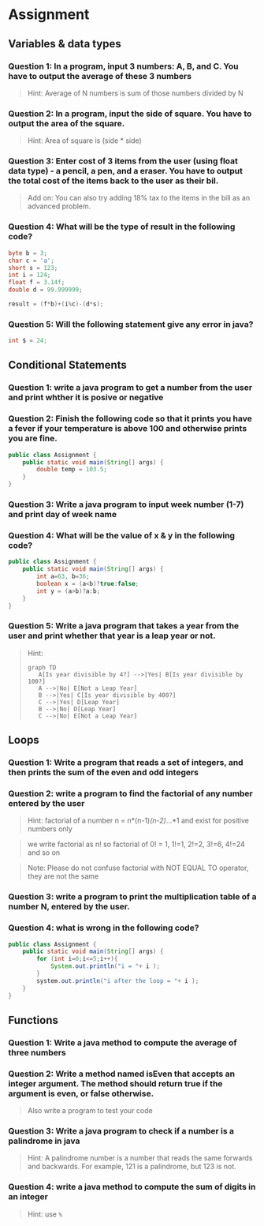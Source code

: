 # Assignment

## Variables & data types

### Question 1: In a program, input 3 numbers: A, B, and C. You have to output the average of these 3 numbers

> Hint: Average of N numbers is sum of those numbers divided by N

### Question 2: In a program, input the side of square. You have to output the area of the square.

> Hint: Area of square is (side \* side)

### Question 3: Enter cost of 3 items from the user (using float data type) - a pencil, a pen, and a eraser. You have to output the total cost of the items back to the user as their bil.

> Add on: You can also try adding 18% tax to the items in the bill as an advanced problem.

### Question 4: What will be the type of result in the following code?

```java
byte b = 3;
char c = 'a';
short s = 123;
int i = 124;
float f = 3.14f;
double d = 99.999999;

result = (f*b)+(i%c)-(d*s);
```

### Question 5: Will the following statement give any error in java?

```java
int $ = 24;
```

## Conditional Statements

### Question 1: write a java program to get a number from the user and print whther it is posive or negative

### Question 2: Finish the following code so that it prints you have a fever if your temperature is above 100 and otherwise prints you are fine.

```java
public class Assignment {
    public static void main(String[] args) {
        double temp = 103.5;
    }
}
```

### Question 3: Write a java program to input week number (1-7) and print day of week name

### Question 4: What will be the value of x & y in the following code?

```java
public class Assignment {
    public static void main(String[] args) {
        int a=63, b=36;
        boolean x = (a<b)?true:false;
        int y = (a>b)?a:b;
    }
}
```

### Question 5: Write a java program that takes a year from the user and print whether that year is a leap year or not.

> Hint:
>
> ```mermaid
> graph TD
>    A[Is year divisible by 4?] -->|Yes| B[Is year divisible by 100?]
>    A -->|No| E[Not a Leap Year]
>    B -->|Yes| C[Is year divisible by 400?]
>    C -->|Yes| D[Leap Year]
>    B -->|No| D[Leap Year]
>    C -->|No| E[Not a Leap Year]
> ```

## Loops

### Question 1: Write a program that reads a set of integers, and then prints the sum of the even and odd integers

### Question 2: write a program to find the factorial of any number entered by the user

> Hint: factorial of a number n = n*(n-1)*(n-2)*...*1 and exist for positive numbers only

> we write factorial as n!
> so factorial of 0! = 1, 1!=1, 2!=2, 3!=6, 4!=24 and so on

> Note: Please do not confuse factorial with NOT EQUAL TO operator, they are not the same

### Question 3: write a program to print the multiplication table of a number N, entered by the user.

### Question 4: what is wrong in the following code?

```java
public class Assignment {
    public static void main(String[] args) {
        for (int i=0;i<=5;i++){
            System.out.println("i = "+ i );
        }
        system.out.println("i after the loop = "+ i );
    }
}
```

## Functions

### Question 1: Write a java method to compute the average of three numbers

### Question 2: Write a method named isEven that accepts an integer argument. The method should return true if the argument is even, or false otherwise.

> Also write a program to test your code

### Question 3: Write a java program to check if a number is a palindrome in java

> Hint: A palindrome number is a number that reads the same forwards and backwards.
> For example, 121 is a palindrome, but 123 is not.

### Question 4: write a java method to compute the sum of digits in an integer

> Hint: use `%`
